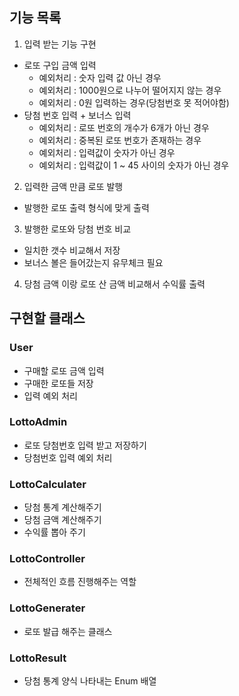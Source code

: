 ## 기능 목록 

1. 입력 받는 기능 구현
- 로또 구입 금액 입력 
  - 예외처리 : 숫자 입력 값 아닌 경우
  - 예외처리 : 1000원으로 나누어 떨어지지 않는 경우
  - 예외처리 : 0원 입력하는 경우(당첨번호 못 적어야함)
- 당첨 번호 입력 + 보너스 입력
  - 예외처리 : 로또 번호의 개수가 6개가 아닌 경우
  - 예외처리 : 중복된 로또 번호가 존재하는 경우
  - 예외처리 : 입력값이 숫자가 아닌 경우
  - 예외처리 : 입력값이 1 ~ 45 사이의 숫자가 아닌 경우

2. 입력한 금액 만큼 로또 발행 
- 발행한 로또 출력 형식에 맞게 출력

3. 발행한 로또와 당첨 번호 비교
- 일치한 갯수 비교해서 저장 
- 보너스 볼은 들어갔는지 유무체크 필요

4. 당첨 금액 이랑 로또 산 금액 비교해서 수익률 출력

## 구현할 클래스

### User 

- 구매할 로또 금액 입력 
- 구매한 로또들 저장
- 입력 예외 처리

### LottoAdmin 

- 로또 당첨번호 입력 받고 저장하기
- 당첨번호 입력 예외 처리 


### LottoCalculater

- 당첨 통계 계산해주기 
- 당첨 금액 계산해주기
- 수익률 뽑아 주기

### LottoController

- 전체적인 흐름 진행해주는 역할 

### LottoGenerater 

- 로또 발급 해주는 클래스 

### LottoResult

- 당첨 통계 양식 나타내는 Enum 배열 